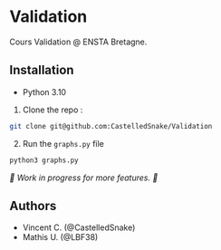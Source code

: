 # Validation

Cours Validation @ ENSTA Bretagne.

## Installation

- Python 3.10

1. Clone the repo :

```bash
git clone git@github.com:CastelledSnake/Validation
```

2. Run the `graphs.py` file

```bash
python3 graphs.py
```

*:construction: Work in progress for more features. :construction:*

## Authors

- Vincent C. (@CastelledSnake)
- Mathis U. (@LBF38)
